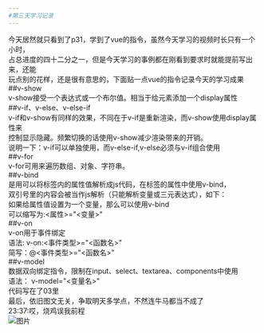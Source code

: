 ```yaml
---
#第三天学习记录
---
```

今天居然就只看到了p31，学到了vue的指令，虽然今天学习的视频时长只有一个小时，  
占总进度的四十二分之一，但是今天学习的事例都在刚看到要求时就能提前写出来，还能  
玩点别的花样，还是很有意思的，下面贴一点vue的指令记录今天的学习成果  
##v-show  
v-show接受一个表达式或一个布尔值。相当于给元素添加一个display属性  
##v-if、v-else、v-else-if  
v-if和v-show有同样的效果，不同在于v-if是重新渲染，而v-show使用display属性来  
控制显示隐藏。频繁切换的话使用v-show减少渲染带来的开销。  
说明一下：v-if可以单独使用，而v-else-if,v-else必须与v-if组合使用  
##v-for  
v-for可用来遍历数组、对象、字符串。  
##v-bind  
是用可以将标签内的属性值解析成js代码，在标签的属性中使用v-bind，  
双引号里的内容会被当作js解析（只能解析变量或三元表达式），如下：  
如果给属性值设置为一个变量，那么可以使用v-bind  
可以缩写为:<属性>="<变量>"  
##v-on  
v-on用于事件绑定  
语法: v-on:<事件类型>="<函数名>"  
简写：@<事件类型>="<函数名>"  
##v-model  
数据双向绑定指令，限制在input、select、textarea、components中使用  
语法： v-model="<变量名>"  
代码写在了03里  
最后，依旧图文无关，争取明天多学点，不然连牛马都当不成了  
23:37:哎，烧鸡误我前程  
![图片](https://cdn.sshs.rip/66/40/66c2350d2c066d228c7dfb3b590ebf40.webp)
